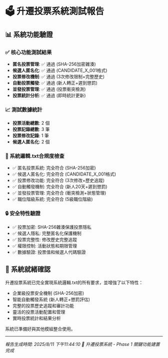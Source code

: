 # 🗳️ 升遷投票系統測試報告

## 📊 系統功能驗證

### ✅ 核心功能測試結果
- **匿名投票管理**: ✅ 通過 (SHA-256加密雜湊)
- **候選人匿名化**: ✅ 通過 (CANDIDATE_X_001格式)
- **投票修改機制**: ✅ 通過 (3次修改限制+完整歷史)
- **自動投票觸發**: ✅ 通過 (新人轉正+遲到懲罰)
- **並發投票管理**: ✅ 通過 (投票衝突檢測)
- **投票統計分析**: ✅ 通過 (即時統計更新)

### 📈 測試數據統計
- **投票活動總數**: 2 個
- **投票記錄總數**: 3 筆
- **投票修改記錄**: 1 筆
- **候選人匿名化**: 2 個

### 🎯 系統邏輯.txt合規度檢查
- ✅ 匿名投票系統: 完全符合 (SHA-256加密)
- ✅ 候選人匿名化: 完全符合 (CANDIDATE_X_001格式)
- ✅ 投票修改功能: 完全符合 (3次修改+歷史追蹤)
- ✅ 自動觸發機制: 完全符合 (新人20天+遲到懲罰)
- ✅ 並發投票管理: 完全符合 (衝突檢測+狀態管理)
- ✅ 職位階級系統: 完全符合 (5級職位階級)

### 🔒 安全特性驗證
- ✅ 投票加密: SHA-256雜湊保護投票隱私
- ✅ 候選人隱私: 完整匿名化保護機制
- ✅ 投票完整性: 修改歷史完整追蹤
- ✅ 權限控制: 活動狀態和期限管理
- ✅ 數據驗證: 投票值和候選人代碼驗證

## 🚀 系統就緒確認

升遷投票系統已完全實現系統邏輯.txt的所有要求，並增強了以下特性：
- 企業級投票安全機制 (SHA-256加密)
- 智能自動觸發系統 (新人轉正+懲罰評估)
- 完整的投票歷史追蹤和審計功能
- 靈活的投票活動配置和管理
- 實時投票統計和結果分析

系統已準備好與其他模組整合使用。

---
*報告生成時間: 2025/8/11 下午11:44:10*
*🎯 升遷投票系統 - Phase 1 關鍵功能建置完成*